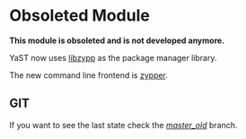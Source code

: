 Obsoleted Module
================

**This module is obsoleted and is not developed anymore.**

YaST now uses [libzypp](../../../../openSUSE/libzypp) as the package manager library.

The new command line frontend is [zypper](../../../../openSUSE/zypper).


GIT
---

If you want to see the last state check the [*master_old*](../master_old) branch.


